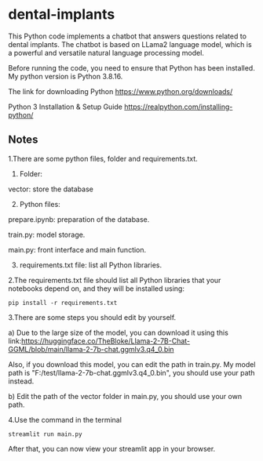# dental-implants
This Python code implements a chatbot that answers questions related to dental implants. The chatbot is based on LLama2 language model, which is a powerful and versatile natural language processing model.

Before running the code, you need to ensure that Python has been installed. My python version is Python 3.8.16.

The link for downloading Python
https://www.python.org/downloads/

Python 3 Installation & Setup Guide
https://realpython.com/installing-python/
## Notes
1.There are some python files, folder and requirements.txt.

1) Folder:

vector: store the database

2) Python files:

prepare.ipynb: preparation of the database.

train.py: model storage.

main.py: front interface and main function.

3) requirements.txt file: list all Python libraries.

2.The requirements.txt file should list all Python libraries that your notebooks depend on, and they will be installed using:

```pip install -r requirements.txt```

3.There are some steps you should edit by yourself.

a) Due to the large size of the model, you can download it using this link:https://huggingface.co/TheBloke/Llama-2-7B-Chat-GGML/blob/main/llama-2-7b-chat.ggmlv3.q4_0.bin

Also, if you download this model, you can edit the path in train.py. My model path is "F:/test/llama-2-7b-chat.ggmlv3.q4_0.bin", you should use your path instead.


b) Edit the path of the vector folder in main.py, you should use your own path.


4.Use the command in the terminal

```streamlit run main.py```

After that, you can now view your streamlit app in your browser.
